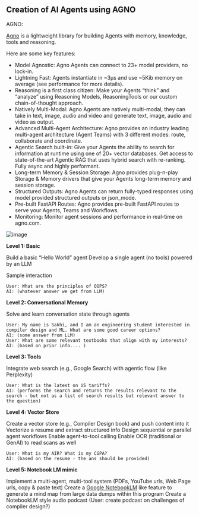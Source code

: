 Creation of AI Agents using AGNO
-----------------------------------------
AGNO:
  
  [Agno](https://docs.agno.com/introduction) is a lightweight library for building Agents with memory, knowledge, tools and reasoning.
  
  Here are some key features:
  - Model Agnostic: Agno Agents can connect to 23+ model providers, no lock-in.
  - Lightning Fast: Agents instantiate in ~3μs and use ~5Kib memory on average (see performance for more details).
  - Reasoning is a first class citizen: Make your Agents “think” and “analyze” using Reasoning Models, ReasoningTools or our custom chain-of-thought approach.
  - Natively Multi-Modal: Agno Agents are natively multi-modal, they can take in text, image, audio and video and generate text, image, audio and video as output.
  - Advanced Multi-Agent Architecture: Agno provides an industry leading multi-agent architecture (Agent Teams) with 3 different modes: route, collaborate and coordinate.
  - Agentic Search built-in: Give your Agents the ability to search for information at runtime using one of 20+ vector databases. Get access to state-of-the-art Agentic RAG that uses hybrid search with re-ranking. Fully async and highly performant.
  - Long-term Memory & Session Storage: Agno provides plug-n-play Storage & Memory drivers that give your Agents long-term memory and session storage.
  - Structured Outputs: Agno Agents can return fully-typed responses using model provided structured outputs or json_mode.
  - Pre-built FastAPI Routes: Agno provides pre-built FastAPI routes to serve your Agents, Teams and Workflows.
  - Monitoring: Monitor agent sessions and performance in real-time on agno.com.

![image](https://github.com/user-attachments/assets/974898e8-fb0c-42b1-860a-f35777f1386a)


**Level 1: Basic**

Build a basic “Hello World” agent
Develop a single agent (no tools) powered by an LLM

Sample interaction

```
User: What are the principles of OOPS?
AI: (whatever answer we get from LLM)
```

**Level 2: Conversational Memory**

Solve and learn conversation state through agents
```
User: My name is Sakhi, and I am an engineering student interested in compiler design and ML. What are some good career options?
AI: (some answer from LLM)
User: What are some relevant textbooks that align with my interests?
AI: (based on prior info.... )
```

**Level 3: Tools**

Integrate web search (e.g., Google Search) with agentic flow  (like Perplexity)
```
User: What is the latest on US tariffs?
AI: (performs the search and returns the results relevant to the search - but not as a list of search results but relevant answer to the question)
``` 
**Level 4: Vector Store**

Create a vector store (e.g., Compiler Design book) and push content into it
Vectorize a resume and extract structured info
Design sequential or parallel agent workflows
Enable agent-to-tool calling
Enable OCR (traditional or GenAI) to read scans as well
```
User: What is my AIR? What is my CGPA?
AI: (based on the resume - the ans should be provided)
```
**Level 5: Notebook LM mimic**

Implement a multi-agent, multi-tool system (PDFs, YouTube urls, Web Page urls, copy & paste text)
Create a [Google NotebookLM](https://notebooklm.google.com/) like feature to generate a mind map from large data dumps within this program
Create a NotebookLM style audio podcast (User: create podcast on challenges of compiler design?)

